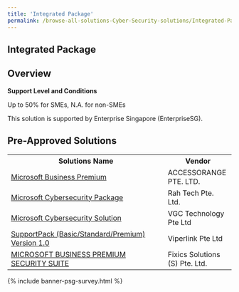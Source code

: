 ```yaml
---
title: 'Integrated Package'
permalink: /browse-all-solutions-Cyber-Security-solutions/Integrated-Package
---
```


## Integrated Package
## Overview

**Support Level and Conditions**

Up to 50% for SMEs, N.A. for non-SMEs

This solution is supported by Enterprise Singapore (EnterpriseSG).

## Pre-Approved Solutions

<table>
<tr>
<th style='width: auto;'><b>Solutions Name</b></th>
<th style='width: 30%;'><b>Vendor</b></th>
</tr>
<tr>
<td><a href='/productivity-solutions-grant/solutionrepo/201730809W-Mcrosoft-Busnss-Prmum-G' target='_blank'>Microsoft Business Premium</a><br></td>
<td>ACCESSORANGE PTE. LTD.</td>
</tr>
<tr>
<td><a href='/productivity-solutions-grant/solutionrepo/201309957M-Mcrosoft-Cybrscurty-Pckg-G' target='_blank'>Microsoft Cybersecurity Package</a><br></td>
<td>Rah Tech Pte. Ltd.</td>
</tr>
<tr>
<td><a href='/productivity-solutions-grant/solutionrepo/200823571E-Mcrosoft-Cybrscurty-SLN-G' target='_blank'>Microsoft Cybersecurity Solution</a><br></td>
<td>VGC Technology Pte Ltd</td>
</tr>
<tr>
<td><a href='/productivity-solutions-grant/solutionrepo/200102733G-SupportPck-BscStndrdPrmum-v-10-G' target='_blank'>SupportPack (Basic/Standard/Premium) Version 1.0</a><br></td>
<td>Viperlink Pte Ltd</td>
</tr>
<tr>
<td><a href='/productivity-solutions-grant/solutionrepo/200404442H-MICROSOFT-BUSINESS-PREMIUM-SECURITY-SUITE-G' target='_blank'>MICROSOFT BUSINESS PREMIUM SECURITY SUITE</a><br></td>
<td>Fixics Solutions (S) Pte. Ltd.</td>
</tr>
</table>

{% include banner-psg-survey.html %}
